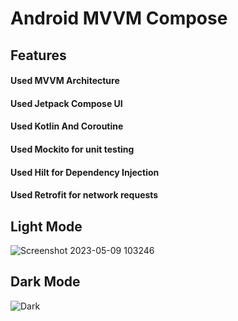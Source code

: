 # Android MVVM Compose 

## Features
#### Used MVVM Architecture
#### Used Jetpack Compose UI
#### Used Kotlin And Coroutine
#### Used Mockito for unit testing 
#### Used Hilt for Dependency Injection
#### Used Retrofit for network requests




## Light Mode 
![Screenshot 2023-05-09 103246](https://github.com/RajeshBarailiAndroid/20230509-NYSchool-BarailiRajesh/assets/132971209/67028e08-f196-4b40-94d3-8c75eef98911)


## Dark Mode

![Dark](https://github.com/RajeshBarailiAndroid/20230509-NYSchool-BarailiRajesh/assets/132971209/bf4c6063-c69d-4a9e-a960-bd535c72d000)

